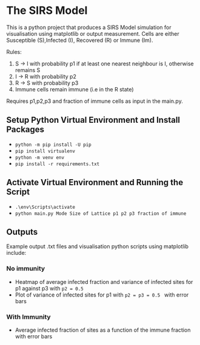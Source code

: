 # The SIRS Model
This is a python project that produces a SIRS Model simulation for visualisation using matplotlib or output measurement. Cells are either Susceptible (S),Infected (I), Recovered (R) or Immune (Im).

Rules:
1. S -> I with probability p1 if at least one nearest neighbour is I, otherwise remains S
2. I -> R with probability p2
3. R -> S with probability p3
4. Immune cells remain immune (i.e in the R state)

Requires p1,p2,p3 and fraction of immune cells as input in the main.py.

## Setup Python Virtual Environment and Install Packages
- ``` python -m pip install -U pip ```
- ``` pip install virtualenv ```
- ``` python -m venv env ```
- ``` pip install -r requirements.txt ```

## Activate Virtual Environment and Running the Script
- ``` .\env\Scripts\activate ```
- ``` python main.py Mode Size of Lattice p1 p2 p3 fraction of immune ```

## Outputs
Example output .txt files and visualisation python scripts using matplotlib include:

### No immunity
- Heatmap of average infected fraction and variance of infected sites for p1 against p3 with  ``` p2 = 0.5  ```
- Plot of variance of infected sites for p1 with  ``` p2 = p3 = 0.5  ``` with error bars

### With Immunity
- Average infected fraction of sites as a function of the immune fraction with error bars

